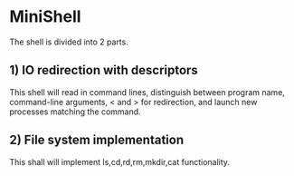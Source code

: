# MiniShell

The shell is divided into 2 parts.
## 1) IO redirection with descriptors
This shell will read in command lines, distinguish between program name, command-line arguments, < and > for redirection, and launch new processes matching the command. 

## 2) File system implementation
This shall will implement ls,cd,rd,rm,mkdir,cat functionality.
